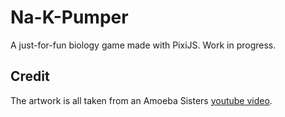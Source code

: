 # Na-K-Pumper

A just-for-fun biology game made with PixiJS. Work in progress.

## Credit

The artwork is all taken from an Amoeba Sisters [youtube video](https://www.youtube.com/watch?v=7NY6XdPBhxo).
